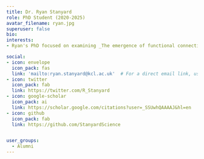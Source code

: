 ```yaml
---
title: Dr. Ryan Stanyard
role: PhD Student (2020-2025)
avatar_filename: ryan.jpg
superuser: false
bio:
interests:
- Ryan's PhD focused on examining _The emergence of functional connectivity and the role of excitation-inhibition balance in the developing human brain_. Currently working as a Research Associate at Keele University.

social:
- icon: envelope
  icon_pack: fas
  link: 'mailto:ryan.stanyard@kcl.ac.uk'  # For a direct email link, use "mailto:test@example.org".
- icon: twitter
  icon_pack: fab
  link: https://twitter.com/R_Stanyard
- icon: google-scholar
  icon_pack: ai
  link: https://scholar.google.com/citations?user=_SSUwhQAAAAJ&hl=en
- icon: github
  icon_pack: fab
  link: https://github.com/StanyardScience


user_groups:
  - Alumni
---
```

